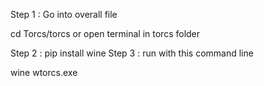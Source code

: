 Step 1 : Go into overall file 

cd Torcs/torcs 
or open terminal in torcs folder

Step 2 : pip install wine
Step 3 : run with this command line

wine wtorcs.exe
